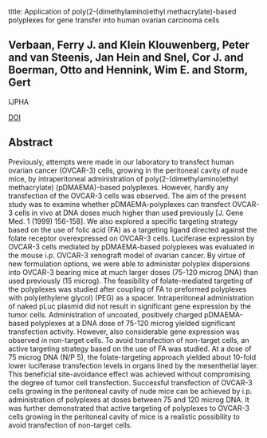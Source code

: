 title: Application of poly(2-(dimethylamino)ethyl methacrylate)-based polyplexes for gene transfer into human ovarian carcinoma cells

## Verbaan, Ferry J. and Klein Klouwenberg, Peter and van Steenis, Jan Hein and Snel, Cor J. and Boerman, Otto and Hennink, Wim E. and Storm, Gert
IJPHA

<a href="https://doi.org/10.1016/j.ijpharm.2005.07.018">DOI</a>

## Abstract
Previously, attempts were made in our laboratory to transfect human ovarian cancer (OVCAR-3) cells, growing in the peritoneal cavity of nude mice, by intraperitoneal administration of poly(2-(dimethylamino)ethyl methacrylate) (pDMAEMA)-based polyplexes. However, hardly any transfection of the OVCAR-3 cells was observed. The aim of the present study was to examine whether pDMAEMA-polyplexes can transfect OVCAR-3 cells in vivo at DNA doses much higher than used previously [J. Gene Med. 1 (1999) 156-158]. We also explored a specific targeting strategy based on the use of folic acid (FA) as a targeting ligand directed against the folate receptor overexpressed on OVCAR-3 cells. Luciferase expression by OVCAR-3 cells mediated by pDMAEMA-based polyplexes was evaluated in the mouse i.p. OVCAR-3 xenograft model of ovarian cancer. By virtue of new formulation options, we were able to administer polyplex dispersions into OVCAR-3 bearing mice at much larger doses (75-120 microg DNA) than used previously (15 microg). The feasibility of folate-mediated targeting of the polyplexes was studied after coupling of FA to preformed polyplexes with poly(ethylene glycol) (PEG) as a spacer. Intraperitoneal administration of naked pLuc plasmid did not result in significant gene expression by the tumor cells. Administration of uncoated, positively charged pDMAEMA-based polyplexes at a DNA dose of 75-120 microg yielded significant transfection activity. However, also considerable gene expression was observed in non-target cells. To avoid transfection of non-target cells, an active targeting strategy based on the use of FA was studied. At a dose of 75 microg DNA (N/P 5), the folate-targeting approach yielded about 10-fold lower luciferase transfection levels in organs lined by the mesenthelial layer. This beneficial site-avoidance effect was achieved without compromising the degree of tumor cell transfection. Successful transfection of OVCAR-3 cells growing in the peritoneal cavity of nude mice can be achieved by i.p. administration of polyplexes at doses between 75 and 120 microg DNA. It was further demonstrated that active targeting of polyplexes to OVCAR-3 cells growing in the peritoneal cavity of mice is a realistic possibility to avoid transfection of non-target cells.

